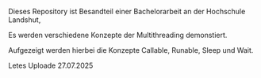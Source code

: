 Dieses Repository ist Besandteil einer Bachelorarbeit an der Hochschule Landshut,

Es werden verschiedene Konzepte der Multithreading demonstiert.

Aufgezeigt werden hierbei die Konzepte Callable, Runable, Sleep und Wait. 

Letes  Uploade 27.07.2025 
